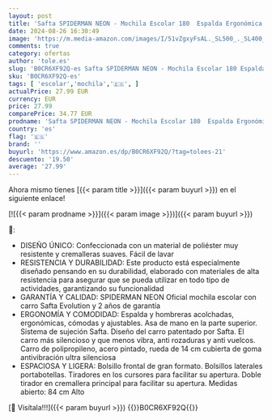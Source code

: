 ```yaml
---
layout: post
title: 'Safta SPIDERMAN NEON - Mochila Escolar 180  Espalda Ergonómica  con Carro Evolution  Ideal para Niños de Diferentes Edades  Cómoda y Versátil  Calidad y Resistencia  33x14x42 cm  Color Azul Marino'
date: 2024-08-26 16:30:49
image: 'https://m.media-amazon.com/images/I/51vZgxyFsAL._SL500_._SL400_.jpg'
comments: true
category: ofertas
author: 'tole.es'
slug: 'B0CR6XF92Q-es Safta SPIDERMAN NEON - Mochila Escolar 180 Espalda...'
sku: 'B0CR6XF92Q-es'
tags: [ 'escolar','mochila','🇪🇸', ]
actualPrice: 27.99 EUR
currency: EUR
price: 27.99
comparePrice: 34.77 EUR
prodname: 'Safta SPIDERMAN NEON - Mochila Escolar 180  Espalda Ergonómica  con Carro Evolution  Ideal para Niños de Diferentes Edades  Cómoda y Versátil  Calidad y Resistencia  33x14x42 cm  Color Azul Marino'
country: 'es'
flag: '🇪🇸'
brand: ''
buyurl: 'https://www.amazon.es/dp/B0CR6XF92Q/?tag=tolees-21'
descuento: '19.50'
average: '27.99'
---
```


Ahora mismo tienes [{{< param title >}}]({{< param buyurl >}}) en el siguiente enlace!

[![{{< param prodname >}}]({{< param image >}})]({{< param buyurl >}})

🔎:

- DISEÑO ÚNICO: Confeccionada con un material de poliéster muy resistente y cremalleras suaves. Fácil de lavar
- RESISTENCIA Y DURABILIDAD: Este producto está especialmente diseñado pensando en su durabilidad, elaborado con materiales de alta resistencia para asegurar que se pueda utilizar en todo tipo de actividades, garantizando su funcionalidad
- GARANTÍA Y CALIDAD: SPIDERMAN NEON Oficial mochila escolar con carro Safta Evolution y 2 años de garantía
- ERGONOMÍA Y COMODIDAD: Espalda y hombreras acolchadas, ergonómicas, cómodas y ajustables. Asa de mano en la parte superior. Sistema de sujeción Safta. Diseño del carro patentado por Safta. El carro más silencioso y que menos vibra, anti rozaduras y anti vuelcos. Carro de polipropileno, acero pintado, rueda de 14 cm cubierta de goma antivibración ultra silenciosa
- ESPACIOSA Y LIGERA: Bolsillo frontal de gran formato. Bolsillos laterales portabotellas. Tiradores en los cursores para facilitar su apertura. Doble tirador en cremallera principal para facilitar su apertura. Medidas abierto: 84 cm Alto

[🛒 Visítala!!!]({{< param buyurl >}})
{{<world>}}B0CR6XF92Q{{</world>}}
